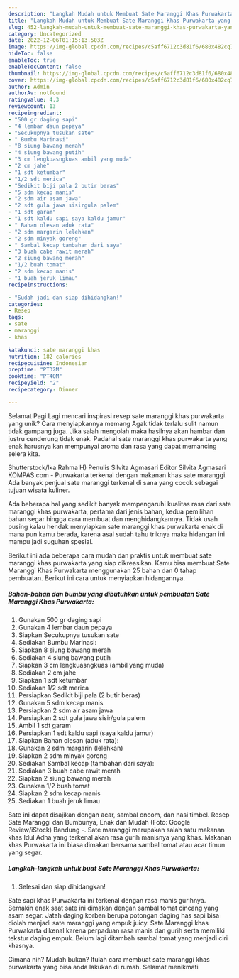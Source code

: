 ```yaml
---
description: "Langkah Mudah untuk Membuat Sate Maranggi Khas Purwakarta yang Enak, Enak"
title: "Langkah Mudah untuk Membuat Sate Maranggi Khas Purwakarta yang Enak, Enak"
slug: 452-langkah-mudah-untuk-membuat-sate-maranggi-khas-purwakarta-yang-enak-enak
category: Uncategorized
date: 2022-12-06T01:15:13.503Z
image: https://img-global.cpcdn.com/recipes/c5aff6712c3d81f6/680x482cq70/sate-maranggi-khas-purwakarta-foto-resep-utama.jpg
hideToc: false
enableToc: true
enableTocContent: false
thumbnail: https://img-global.cpcdn.com/recipes/c5aff6712c3d81f6/680x482cq70/sate-maranggi-khas-purwakarta-foto-resep-utama.jpg
cover: https://img-global.cpcdn.com/recipes/c5aff6712c3d81f6/680x482cq70/sate-maranggi-khas-purwakarta-foto-resep-utama.jpg
author: Admin
authorAv: notfound
ratingvalue: 4.3
reviewcount: 13
recipeingredient:
- "500 gr daging sapi"
- "4 lembar daun pepaya"
- "Secukupnya tusukan sate"
- " Bumbu Marinasi"
- "8 siung bawang merah"
- "4 siung bawang putih"
- "3 cm lengkuasngkuas ambil yang muda"
- "2 cm jahe"
- "1 sdt ketumbar"
- "1/2 sdt merica"
- "Sedikit biji pala 2 butir beras"
- "5 sdm kecap manis"
- "2 sdm air asam jawa"
- "2 sdt gula jawa sisirgula palem"
- "1 sdt garam"
- "1 sdt kaldu sapi saya kaldu jamur"
- " Bahan olesan aduk rata"
- "2 sdm margarin lelehkan"
- "2 sdm minyak goreng"
- " Sambal kecap tambahan dari saya"
- "3 buah cabe rawit merah"
- "2 siung bawang merah"
- "1/2 buah tomat"
- "2 sdm kecap manis"
- "1 buah jeruk limau"
recipeinstructions:

- "Sudah jadi dan siap dihidangkan!"
categories:
- Resep
tags:
- sate
- maranggi
- khas

katakunci: sate maranggi khas 
nutrition: 182 calories
recipecuisine: Indonesian
preptime: "PT32M"
cooktime: "PT40M"
recipeyield: "2"
recipecategory: Dinner

---
```



Selamat Pagi Lagi mencari inspirasi resep sate maranggi khas purwakarta yang unik? Cara menyiapkannya memang Agak tidak terlalu sulit namun tidak gampang juga. Jika salah mengolah maka hasilnya akan hambar dan justru cenderung tidak enak. Padahal sate maranggi khas purwakarta yang enak harusnya kan mempunyai aroma dan rasa yang dapat memancing selera kita.


Shutterstock/Ika Rahma H) Penulis Silvita Agmasari Editor Silvita Agmasari KOMPAS.com - Purwakarta terkenal dengan makanan khas sate maranggi. Ada banyak penjual sate maranggi terkenal di sana yang cocok sebagai tujuan wisata kuliner.

Ada beberapa hal yang sedikit banyak mempengaruhi kualitas rasa dari sate maranggi khas purwakarta, pertama dari jenis bahan, kedua pemilihan bahan segar hingga cara membuat dan menghidangkannya. Tidak usah pusing kalau hendak menyiapkan sate maranggi khas purwakarta enak di mana pun kamu berada, karena asal sudah tahu triknya maka hidangan ini mampu jadi suguhan spesial.


Berikut ini ada beberapa cara mudah dan praktis untuk membuat sate maranggi khas purwakarta yang siap dikreasikan. Kamu bisa membuat Sate Maranggi Khas Purwakarta menggunakan 25 bahan dan 0 tahap pembuatan. Berikut ini cara untuk menyiapkan hidangannya.

<!--inarticleads1-->

##### Bahan-bahan dan bumbu yang dibutuhkan untuk pembuatan Sate Maranggi Khas Purwakarta:

1. Gunakan 500 gr daging sapi
1. Gunakan 4 lembar daun pepaya
1. Siapkan Secukupnya tusukan sate
1. Sediakan  Bumbu Marinasi:
1. Siapkan 8 siung bawang merah
1. Sediakan 4 siung bawang putih
1. Siapkan 3 cm lengkuasngkuas (ambil yang muda)
1. Sediakan 2 cm jahe
1. Siapkan 1 sdt ketumbar
1. Sediakan 1/2 sdt merica
1. Persiapkan Sedikit biji pala (2 butir beras)
1. Gunakan 5 sdm kecap manis
1. Persiapkan 2 sdm air asam jawa
1. Persiapkan 2 sdt gula jawa sisir/gula palem
1. Ambil 1 sdt garam
1. Persiapkan 1 sdt kaldu sapi (saya kaldu jamur)
1. Siapkan  Bahan olesan (aduk rata):
1. Gunakan 2 sdm margarin (lelehkan)
1. Siapkan 2 sdm minyak goreng
1. Sediakan  Sambal kecap (tambahan dari saya):
1. Sediakan 3 buah cabe rawit merah
1. Siapkan 2 siung bawang merah
1. Gunakan 1/2 buah tomat
1. Siapkan 2 sdm kecap manis
1. Sediakan 1 buah jeruk limau


Sate ini dapat disajikan dengan acar, sambal oncom, dan nasi timbel. Resep Sate Maranggi dan Bumbunya, Enak dan Mudah (Foto: Google Review/iStock) Bandung -. Sate maranggi merupakan salah satu makanan khas Idul Adha yang terkenal akan rasa gurih manisnya yang khas. Makanan khas Purwakarta ini biasa dimakan bersama sambal tomat atau acar timun yang segar. 

<!--inarticleads2-->

##### Langkah-langkah untuk buat Sate Maranggi Khas Purwakarta:


1. Selesai dan siap dihidangkan!

Sate sapi khas Purwakarta ini terkenal dengan rasa manis gurihnya. Semakin enak saat sate ini dimakan dengan sambal tomat cincang yang asam segar. Jatah daging korban berupa potongan daging has sapi bisa diolah menjadi sate maranggi yang empuk juicy. Sate Maranggi khas Purwakarta dikenal karena perpaduan rasa manis dan gurih serta memiliki tekstur daging empuk. Belum lagi ditambah sambal tomat yang menjadi ciri khasnya. 

Gimana nih? Mudah bukan? Itulah cara membuat sate maranggi khas purwakarta yang bisa anda lakukan di rumah. Selamat menikmati
